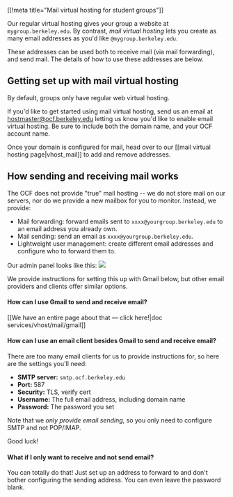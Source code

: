 [[!meta title="Mail virtual hosting for student groups"]]

Our regular virtual hosting gives your group a website at
`mygroup.berkeley.edu`. By contrast, _mail virtual hosting_ lets you create as
many email addresses as you'd like `@mygroup.berkeley.edu`.

These addresses can be used both to receive mail (via mail forwarding), and
send mail. The details of how to use these addresses are below.

## Getting set up with mail virtual hosting

By default, groups only have regular web virtual hosting.

If you'd like to get started using mail virtual hosting, send us an email at
[hostmaster@ocf.berkeley.edu](mailto:hostmaster@ocf.berkeley.edu) letting us
know you'd like to enable email virtual hosting. Be sure to include both the
domain name, and your OCF account name.

Once your domain is configured for mail, head over to our [[mail
virtual hosting page|vhost_mail]] to add and remove addresses.

## How sending and receiving mail works

The OCF does not provide "true" mail hosting -- we do not store mail on our
servers, nor do we provide a new mailbox for you to monitor. Instead, we
provide:

- Mail forwarding: forward emails sent to `xxxx@yourgroup.berkeley.edu` to an
  email address you already own.
- Mail sending: send an email as `xxxx@yourgroup.berkeley.edu`.
- Lightweight user management: create different email addresses and configure
  who to forward them to.

Our admin panel looks like this:
![](https://i.fluffy.cc/9cGLcQv29G6kmlgvnvgq8J7nxw9BlMrx.png)

We provide instructions for setting this up with Gmail below, but other email
providers and clients offer similar options.

#### How can I use Gmail to send and receive email?

[[We have an entire page about that — click here!|doc
services/vhost/mail/gmail]]

#### How can I use an email client besides Gmail to send and receive email?

There are too many email clients for us to provide instructions for, so here
are the settings you'll need:

- **SMTP server:** `smtp.ocf.berkeley.edu`
- **Port:** 587
- **Security:** TLS, verify cert
- **Username:** The full email address, including domain name
- **Password:** The password you set

Note that we _only provide email sending_, so you only need to configure SMTP
and not POP/IMAP.

Good luck!

#### What if I only want to receive and not send email?

You can totally do that! Just set up an address to forward to and don't bother
configuring the sending address. You can even leave the password blank.
